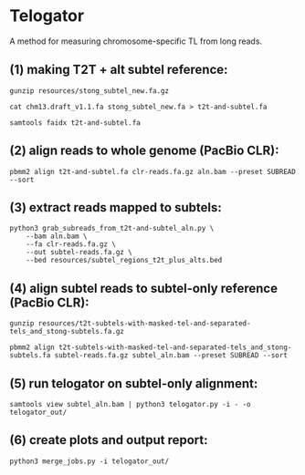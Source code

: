 # Telogator
A method for measuring chromosome-specific TL from long reads.

## (1) making T2T + alt subtel reference:

`gunzip resources/stong_subtel_new.fa.gz`  

`cat chm13.draft_v1.1.fa stong_subtel_new.fa > t2t-and-subtel.fa`  

`samtools faidx t2t-and-subtel.fa`  

## (2) align reads to whole genome (PacBio CLR):

`pbmm2 align t2t-and-subtel.fa clr-reads.fa.gz aln.bam --preset SUBREAD --sort`  

## (3) extract reads mapped to subtels:

`python3 grab_subreads_from_t2t-and-subtel_aln.py \ `  
`    --bam aln.bam \ `  
`    --fa clr-reads.fa.gz \ `  
`    --out subtel-reads.fa.gz \ `  
`    --bed resources/subtel_regions_t2t_plus_alts.bed `  

## (4) align subtel reads to subtel-only reference (PacBio CLR):

`gunzip resources/t2t-subtels-with-masked-tel-and-separated-tels_and_stong-subtels.fa.gz`  

`pbmm2 align t2t-subtels-with-masked-tel-and-separated-tels_and_stong-subtels.fa subtel-reads.fa.gz subtel_aln.bam --preset SUBREAD --sort`  

## (5) run telogator on subtel-only alignment:

`samtools view subtel_aln.bam | python3 telogator.py -i - -o telogator_out/`  

## (6) create plots and output report:

`python3 merge_jobs.py -i telogator_out/`  
